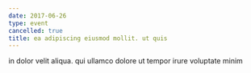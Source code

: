 ```yaml
---
date: 2017-06-26
type: event
cancelled: true
title: ea adipiscing eiusmod mollit. ut quis
---
```

in dolor velit aliqua. qui ullamco dolore ut tempor irure voluptate minim